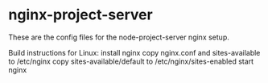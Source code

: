 # nginx-project-server
These are the config files for the node-project-server nginx setup. 

Build instructions for Linux:
install nginx
copy nginx.conf and sites-available to /etc/nginx
copy sites-available/default to /etc/nginx/sites-enabled
start nginx
